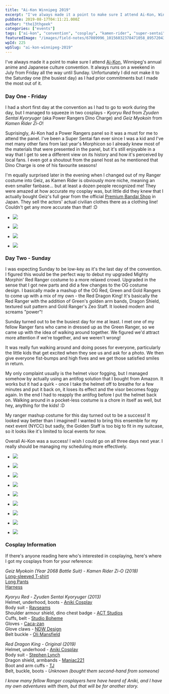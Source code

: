 ```yaml
---
title: "Ai-Kon Winnipeg 2019"
excerpt: "I've always made it a point to make sure I attend Ai-Kon, Winnipeg's annual anime and Japanese culture convention. It always runs on a weekend in July from…"
pubDate: 2019-08-17T04:11:21.000Z
author: "the13thgeek"
categories: ["events"]
tags: ["ai-kon", "convention", "cosplay", "kamen-rider", "super-sentai"]
featuredImage: "/images/field-notes/67089996_10156032378471058_8957204388011573248_n.jpg"
wpId: 225
wpSlug: "ai-kon-winnipeg-2019"
---
```


I've always made it a point to make sure I attend [Ai-Kon](http://ai-kon.org/), Winnipeg's annual anime and Japanese culture convention. It always runs on a weekend in July from Friday all the way until Sunday. Unfortunately I did not make it to the Saturday one (the busiest day) as I had prior commitments but I made the most out of it.

### **Day One** - Friday

I had a short first day at the convention as I had to go to work during the day, but I managed to squeeze in two cosplays - _Kyoryu Red_ from _Zyuden Sentai Kyoryuger_ (aka Power Rangers Dino Charge) and _Geiz Myokoin_ from _Kamen Rider Zi-O_!

Suprisingly, Ai-Kon had a Power Rangers panel so it was a must for me to attend the panel. I've been a Super Sentai fan ever since I was a kid and I've met many other fans from last year's Morphicon so I already knew most of the materials that were presented in the panel, but it's still enjoyable in a way that I get to see a different view on its history and how it's perceived by local fans. I even got a shoutout from the panel host as he mentioned that Dino Charge is one of his favourite seasons!

I'm equally surprised later in the evening when I changed out of my Ranger costume into Geiz, as Kamen Rider is obviously more niche, meaning an even smaller fanbase... but at least a dozen people recognized me! They were amazed at how accurate my cosplay was, but little did they knew that I actually bought Geiz's full gear from the official [Premium Bandai Shop](https://p-bandai.jp/) in Japan. They sell the actors' actual civilian clothes there as a clothing line! Couldn't get any more accurate than that! :D

*   ![](/images/field-notes/67089996_10156032378471058_8957204388011573248_n.jpg)
    
*   ![](/images/field-notes/img_20190726_235439_555.jpg)
    
*   ![](/images/field-notes/20190726_201611.jpg)
    
*   ![](/images/field-notes/20190726_202051.jpg)
    

### Day Two - Sunday

I was expecting Sunday to be low-key as it's the last day of the convention. I figured this would be the perfect way to debut my upgraded Mighty Morphin' Red Ranger costume to a more relaxed crowd. Upgraded in the sense that I got new parts and did a few changes to the OG costume design. I basically made a mashup of the OG Red, Green and Gold Rangers to come up with a mix of my own - the Red Dragon King! It's basically the Red Ranger with the addition of Green's golden arm bands, Dragon Shield, textured suit pattern and Gold Ranger's Zeo Staff. It looked modern and screams "power"!

Sunday turned out to be the busiest day for me at least. I met one of my fellow Ranger fans who came in dressed up as the Green Ranger, so we came up with the idea of walking around together. We figured we'd attract more attention if we're together, and we weren't wrong!

It was really fun walking around and doing poses for everyone, particularly the little kids that get excited when they see us and ask for a photo. We then give everyone fist-bumps and high fives and we get those satisfied smiles in return.

My only complaint usually is the helmet visor fogging, but I managed somehow by actually using an antifog solution that I bought from Amazon. It works but it had a quirk - once I take the helmet off to breathe for a few minutes and put it back on, it loses its effect and the visor becomes foggy again. In the end I had to reapply the antifog before I put the helmet back on. Walking around in a pocket-less costume is a chore in itself as well, but hey, anything for the kids! :D

My ranger mashup costume for this day turned out to be a success! It looked way better than I imagined! I wanted to bring this ensemble for my next event (NYCC) but sadly, the Golden Staff is too big to fit in my suitcase, so it looks like it's limited to local events for now.

Overall Ai-Kon was a success! I wish I could go on all three days next year. I really should be managing my scheduling more effectively.

*   ![](/images/field-notes/20190728_121021.jpg)
    
*   ![](/images/field-notes/20190728_121036.jpg)
    
*   ![](/images/field-notes/20190728_131804.jpg)
    
*   ![](/images/field-notes/20190728_141425.jpg)
    
*   ![](/images/field-notes/20190728_144235.jpg)
    
*   ![](/images/field-notes/67661557_10156038266426058_1892659548951412736_n.jpg)
    
*   ![](/images/field-notes/67692000_2554392204582023_690553019468611584_o.jpg)
    
*   ![](/images/field-notes/67703777_10215070447459737_846218057503211520_n.jpg)
    
*   ![](/images/field-notes/67764158_10156039196351058_5399479073162395648_n.jpg)
    

### Cosplay Information

If there's anyone reading here who's interested in cosplaying, here's where I got my cosplays from for your reference:

_Geiz Myokoin (Year 2068 Battle Suit) - Kamen Rider Zi-O (2018)_  
[Long-sleeved T-shirt](https://p-bandai.jp/item/item-1000130694/)  
[Long Pants](https://p-bandai.jp/item/item-1000130695/)  
[Harness](https://p-bandai.jp/item/item-1000130697/)

_Kyoryu Red - Zyuden Sentai Kyoryuger (2013)_  
Helmet, underhood, boots - [Aniki Cosplay](https://aniki-cosplay.myshopify.com/)  
Body suit - [Ravseams](https://www.facebook.com/ravseams/)  
Shoulder armour shield, dino chest badge - [ACT Studios](https://www.instagram.com/arsramdha/)  
Cuffs, belt - [Studio Boheme](https://www.facebook.com/cosplaystudioboheme/)  
Gloves - [Caca-zan](https://www.caca-zan.net/)  
Glove claws - [NDW Design](https://www.instagram.com/ndwdesign/)  
Belt buckle - [Oli Mansfield](https://www.instagram.com/spaceranger335/)

_Red Dragon King - Original (2019)_  
Helmet, underhood - [Aniki Cosplay](https://aniki-cosplay.myshopify.com/)  
Body suit - [Stephen Lynch](https://www.instagram.com/shardpool1/)  
Dragon shield, armbands - [Maniac221](https://www.instagram.com/maniac221/)  
Boot and arm cuffs - [TJ](https://www.instagram.com/6th.ranger.wpg/)  
Belt, buckle, boots - _Unknown (bought them second-hand from someone)_

_I know many fellow Ranger cosplayers here have heard of Aniki, and I have my own adventures with them, but that will be for another story._